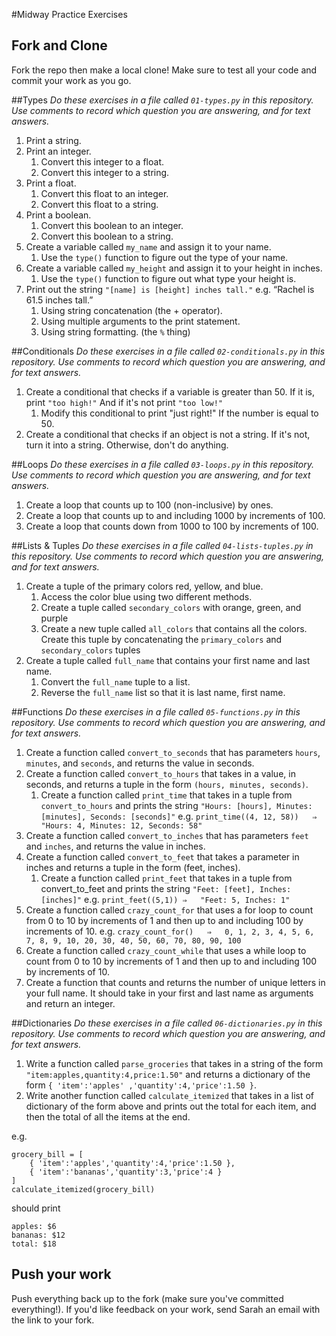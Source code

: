 #Midway Practice Exercises
## Fork and Clone
Fork the repo then make a local clone!  Make sure to test all your code and commit your work as you go.

##Types
*Do these exercises in a file called `01-types.py` in this repository.  Use comments to record which question you are answering, and for text answers.*

1. Print a string.
2. Print an integer.
	1. Convert this integer to a float.
	2. Convert this integer to a string.
3. Print a float.
	1. Convert this float to an integer.
	2. Convert this float to a string.
4. Print a boolean.
	1. Convert this boolean to an integer.
	2. Convert this boolean to a string.
5. Create a variable called `my_name` and assign it to your name. 
	1. Use the `type()` function to figure out the type of your name.
6. Create a variable called `my_height` and assign it to your height in inches.
	1. Use the `type()` function to figure out what type your height is.
7. Print out the string `"[name] is [height] inches tall."`
e.g. “Rachel is 61.5 inches tall.”
	1. Using string concatenation (the + operator).
	2. Using multiple arguments to the print statement.
	3. Using string formatting. (the `%` thing)


##Conditionals
*Do these exercises in a file called `02-conditionals.py` in this repository.  Use comments to record which question you are answering, and for text answers.*

1. Create a conditional that checks if a variable is greater than 50. If it is, print `"too high!"` And if it's not print `"too low!"`
	1. Modify this conditional to print "just right!" If the number is equal to 50. 
2. Create a conditional that checks if an object is not a string. If it's not, turn it into a string. Otherwise, don't do anything. 

##Loops
*Do these exercises in a file called `03-loops.py` in this repository.  Use comments to record which question you are answering, and for text answers.*

1. Create a loop that counts up to 100 (non-inclusive) by ones.
2. Create a loop that counts up to and including 1000 by increments of 100.
3. Create a loop that counts down from 1000 to 100 by increments of 100.

##Lists & Tuples
*Do these exercises in a file called `04-lists-tuples.py` in this repository.  Use comments to record which question you are answering, and for text answers.*

1. Create a tuple of the primary colors red, yellow, and blue.
	1. Access the color blue using two different methods.
	2. Create a tuple called `secondary_colors` with orange, green, and purple
	3. Create a new tuple called `all_colors` that contains all the colors. Create this tuple by concatenating the `primary_colors` and `secondary_colors` tuples
2. Create a tuple called `full_name` that contains your first name and last name. 
	1. Convert the `full_name` tuple to a list.
	2. Reverse the `full_name` list so that it is last name, first name.

##Functions
*Do these exercises in a file called `05-functions.py` in this repository.  Use comments to record which question you are answering, and for text answers.*

1. Create a function called `convert_to_seconds` that has parameters `hours`, `minutes`, and `seconds`, and returns the value in seconds.
2. Create a function called `convert_to_hours` that takes in a value, in seconds, and returns a tuple in the form `(hours, minutes, seconds)`.
	1. Create a function called `print_time` that takes in a tuple from `convert_to_hours` and prints the string `"Hours: [hours], Minutes: [minutes], Seconds: [seconds]"`
	e.g. `print_time((4, 12, 58))	⇒	"Hours: 4, Minutes: 12, Seconds: 58"`
3. Create a function called `convert_to_inches` that has parameters `feet` and `inches`, and returns the value in inches.
4. Create a function called `convert_to_feet` that takes a parameter in inches and returns a tuple in the form (feet, inches). 
	1. Create a function called `print_feet` that takes in a tuple from convert_to_feet and prints the string `"Feet: [feet], Inches: [inches]"`
	e.g. `print_feet((5,1))	⇒	"Feet: 5, Inches: 1"`	
5. Create a function called `crazy_count_for` that uses a for loop to count from 0 to 10 by increments of 1 and then up to and including 100 by increments of 10.
	e.g. `crazy_count_for()  
⇒	0, 1, 2, 3, 4, 5, 6, 7, 8, 9, 10, 20, 30, 40, 50, 60, 70, 80, 90, 100`
6. Create a function called `crazy_count_while` that uses a while loop to count from 0 to 10 by increments of 1 and then up to and including 100 by increments of 10.
7. Create a function that counts and returns the number of unique letters in your full name. It should take in your first and last name as arguments and return an integer.

##Dictionaries
*Do these exercises in a file called `06-dictionaries.py` in this repository.  Use comments to record which question you are answering, and for text answers.*

1. Write a function called `parse_groceries` that takes in a string of the form `"item:apples,quantity:4,price:1.50"` and returns a dictionary of the form `{ 'item':'apples'
,'quantity':4,'price':1.50 }`.
2. Write another function called `calculate_itemized` that takes in a list of dictionary of the form above and prints out the total for each item, and then the total of all the items at the end.

e.g.

```
grocery_bill = [
	{ 'item':'apples','quantity':4,'price':1.50 }, 
	{ 'item':'bananas','quantity':3,'price':4 }
]
calculate_itemized(grocery_bill)
```

should print

```
apples: $6
bananas: $12
total: $18
```

## Push your work
Push everything back up to the fork (make sure you've committed everything!).  If you'd like feedback on your work, send Sarah an email with the link to your fork.
